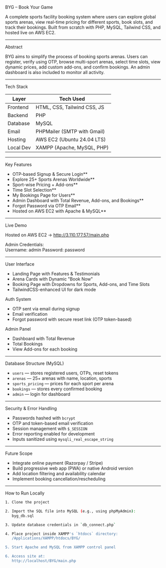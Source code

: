 BYG – Book Your Game

A complete sports facility booking system where users can explore global sports arenas, view real-time pricing for different sports, book slots, and track their bookings. Built from scratch with PHP, MySQL, Tailwind CSS, and hosted live on AWS EC2. 

---

Abstract

BYG aims to simplify the process of booking sports arenas. Users can register, verify using OTP, browse multi-sport arenas, select time slots, view dynamic prices, add custom add-ons, and confirm bookings. An admin dashboard is also included to monitor all activity.

---

Tech Stack

| Layer       | Tech Used                      |
|-------------|--------------------------------|
| Frontend    | HTML, CSS, Tailwind CSS, JS    |
| Backend     | PHP                            |
| Database    | MySQL                          |
| Email       | PHPMailer (SMTP with Gmail)    |
| Hosting     | AWS EC2 (Ubuntu 24.04 LTS)     |
| Local Dev   | XAMPP (Apache, MySQL, PHP)     |

---

Key Features

- OTP-based Signup & Secure Login**
- Explore 25+ Sports Arenas Worldwide**
- Sport-wise Pricing + Add-ons**
- Time Slot Selection**
- My Bookings Page for Users**
- Admin Dashboard with Total Revenue, Add-ons, and Bookings**
- Forgot Password via OTP Email**
- Hosted on AWS EC2 with Apache & MySQL**

---

 Live Demo

Hosted on AWS EC2 → http://3.110.177.57/main.php

Admin Credentials:  
Username: admin
Password: password

---

User Interface
- Landing Page with Features & Testimonials  
- Arena Cards with Dynamic "Book Now"  
- Booking Page with Dropdowns for Sports, Add-ons, and Time Slots  
- TailwindCSS-enhanced UI for dark mode

Auth System
- OTP sent via email during signup  
- Email verification  
- Forgot password with secure reset link (OTP token-based)

Admin Panel
- Dashboard with Total Revenue  
- Total Bookings  
- View Add-ons for each booking

---

Database Structure (MySQL)

- `users` — stores registered users, OTPs, reset tokens
- `arenas` — 25+ arenas with name, location, sports
- `sports_pricing` — prices for each sport per arena
- `bookings` — stores every confirmed booking
- `admin` — login for dashboard

---

Security & Error Handling

- Passwords hashed with `bcrypt`
- OTP and token-based email verification
- Session management with `$_SESSION`
- Error reporting enabled for development
- Inputs sanitized using `mysqli_real_escape_string`

---

Future Scope

- Integrate online payment (Razorpay / Stripe)
- Build progressive web app (PWA) or native Android version
- Add location filtering and availability calendar
- Implement booking cancellation/rescheduling

---

How to Run Locally

```bash
1. Clone the project

2. Import the SQL file into MySQL (e.g., using phpMyAdmin):
   byg_db.sql

3. Update database credentials in `db_connect.php`

4. Place project inside XAMPP's `htdocs` directory:
   /Applications/XAMPP/htdocs/BYG/

5. Start Apache and MySQL from XAMPP control panel

6. Access site at:
   http://localhost/BYG/main.php
